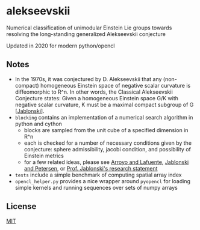 # alekseevskii
Numerical classification of unimodular Einstein Lie groups towards resolving the long-standing generalized Alekseevskii conjecture

Updated in 2020 for modern python/opencl

## Notes
- In the 1970s, it was conjectured by D. Alekseevskii that any (non-compact) homogeneous Einstein space of negative scalar curvature is diffeomorphic to R^n. In other words, the Classical Alekseevskii Conjecture states: Given a homogeneous Einstein space G/K with negative scalar curvature, K must be a maximal compact subgroup of G [[Jablonski](https://arxiv.org/abs/1403.5037)].
- `blocking` contains an implementation of a numerical search algorithm in python and cython
  - blocks are sampled from the unit cube of a specified dimension in R^n
  - each is checked for a number of necessary conditions given by the conjecture: sphere admissibility, jacobi condition, and possibility of Einstein metrics
  - for a few related ideas, please see [Arroyo and Lafuente](https://arxiv.org/abs/1503.07079), [Jablonski and Petersen](https://arxiv.org/abs/1403.5037), or [Prof. Jablonski's research statement](http://www2.math.ou.edu/~mjablonski/math/#research)
- `tests` include a simple benchmark of computing spatial array index
- `opencl_helper.py` provides a nice wrapper around `pyopencl` for loading simple kernels and running sequences over sets of numpy arrays

## License
[MIT](https://lucasschuermann.com/license.txt)

